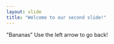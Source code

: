 ```yaml
---
layout: slide
title: "Welcome to our second slide!"
---
```

"Bananas"
Use the left arrow to go back!
